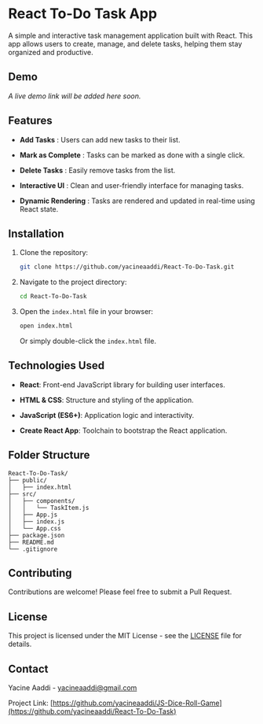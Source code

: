 # React To-Do Task App

A simple and interactive task management application built with React. This app allows users to create, manage, and delete tasks, helping them stay organized and productive.

## Demo

*A live demo link will be added here soon.*

## Features

- **Add Tasks** : Users can add new tasks to their list.  

- **Mark as Complete** : Tasks can be marked as done with a single click. 

- **Delete Tasks** : Easily remove tasks from the list.  

- **Interactive UI** : Clean and user-friendly interface for managing tasks. 

- **Dynamic Rendering** : Tasks are rendered and updated in real-time using React state.

## Installation

1. Clone the repository:
   ```bash
   git clone https://github.com/yacineaaddi/React-To-Do-Task.git


2. Navigate to the project directory:

   ```bash
   cd React-To-Do-Task
   ```

3. Open the `index.html` file in your browser:

   ```bash
   open index.html
   ```

   Or simply double-click the `index.html` file.

## Technologies Used

* **React**: Front-end JavaScript library for building user interfaces.

* **HTML & CSS**: Structure and styling of the application.

* **JavaScript (ES6+)**: Application logic and interactivity.

* **Create React App**: Toolchain to bootstrap the React application.

## Folder Structure

```
React-To-Do-Task/
├── public/
│   ├── index.html
├── src/
│   ├── components/
│   │   └── TaskItem.js
│   ├── App.js
│   ├── index.js
│   └── App.css
├── package.json
├── README.md
└── .gitignore
```

## Contributing

Contributions are welcome! Please feel free to submit a Pull Request.

## License

This project is licensed under the MIT License - see the [LICENSE](LICENSE) file for details.

## Contact

Yacine Aaddi - [yacineaaddi@gmail.com](mailto:yacineaaddi@gmail.com)

Project Link: [https://github.com/yacineaaddi/JS-Dice-Roll-Game](https://github.com/yacineaaddi/React-To-Do-Task)
